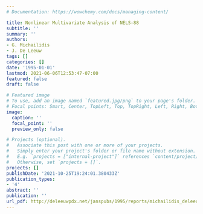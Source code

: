 ```yaml
---
# Documentation: https://wowchemy.com/docs/managing-content/

title: Nonlinear Multivariate Analysis of NELS-88
subtitle: ''
summary: ''
authors:
- G. Michailidis
- J. De Leeuw
tags: []
categories: []
date: '1995-01-01'
lastmod: 2021-06-06T12:53:47-07:00
featured: false
draft: false

# Featured image
# To use, add an image named `featured.jpg/png` to your page's folder.
# Focal points: Smart, Center, TopLeft, Top, TopRight, Left, Right, BottomLeft, Bottom, BottomRight.
image:
  caption: ''
  focal_point: ''
  preview_only: false

# Projects (optional).
#   Associate this post with one or more of your projects.
#   Simply enter your project's folder or file name without extension.
#   E.g. `projects = ["internal-project"]` references `content/project/deep-learning/index.md`.
#   Otherwise, set `projects = []`.
projects: []
publishDate: '2021-10-25T19:24:01.380433Z'
publication_types:
- '4'
abstract: ''
publication: ''
url_pdf: http://deleeuwpdx.net/janspubs/1995/reports/michailidis_deleeuw_R_95.pdf
---
```

